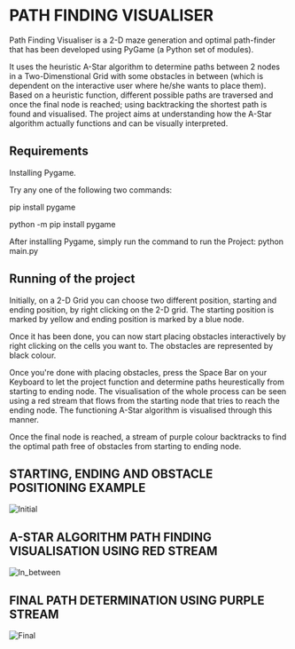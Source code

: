 # PATH FINDING VISUALISER

Path Finding Visualiser is a 2-D maze generation and optimal path-finder that has been developed using PyGame (a Python set of modules).

It uses the heuristic A-Star algorithm to determine paths between 2 nodes in a Two-Dimenstional Grid with some obstacles in between (which is dependent on the interactive user where he/she wants to place them). Based on a heuristic function, different possible paths are traversed and once the final node is reached; using backtracking the shortest path is found and visualised. The project aims at understanding how the A-Star algorithm actually functions and can be visually interpreted. 

## Requirements
Installing Pygame.

Try any one of the following two commands:

pip install pygame

python -m pip install pygame

After installing Pygame, simply run the command to run the Project:
python main.py

## Running of the project

Initially, on a 2-D Grid you can choose two different position, starting and ending position, by right clicking on the 2-D grid. The starting position is marked by yellow and ending position is marked by a blue node.

Once it has been done, you can now start placing obstacles interactively by right clicking on the cells you want to. The obstacles are represented by black colour.

Once you're done with placing obstacles, press the Space Bar on your Keyboard to let the project function and determine paths heurestically from starting to ending node. The visualisation of the whole process can be seen using a red stream that flows from the starting node that tries to reach the ending node. The functioning A-Star algorithm is visualised through this manner.

Once the final node is reached, a stream of purple colour backtracks to find the optimal path free of obstacles from starting to ending node.

## STARTING, ENDING AND OBSTACLE POSITIONING EXAMPLE
![Initial](https://user-images.githubusercontent.com/72565175/126190690-dfdb0e71-435e-49de-9483-f442fa35c255.png)

## A-STAR ALGORITHM PATH FINDING VISUALISATION USING RED STREAM
![In_between](https://user-images.githubusercontent.com/72565175/126190766-88c804b0-8e26-46ae-805c-1b0949606d2c.png)

## FINAL PATH DETERMINATION USING PURPLE STREAM
![Final](https://user-images.githubusercontent.com/72565175/126190756-92c7af89-8238-4e8e-bb6d-bfa07d8543e2.png)


